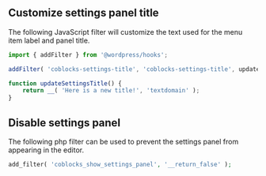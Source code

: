 ## Customize settings panel title

The following JavaScript filter will customize the text used for the menu item
label and panel title.

```javascript
import { addFilter } from '@wordpress/hooks';

addFilter( 'coblocks-settings-title', 'coblocks-settings-title', updateSettingsTitle );

function updateSettingsTitle() {
	return __( 'Here is a new title!', 'textdomain' );
}
```

## Disable settings panel

The following php filter can be used to prevent the settings panel from
appearing in the editor.

```php
add_filter( 'coblocks_show_settings_panel', '__return_false' );
```
